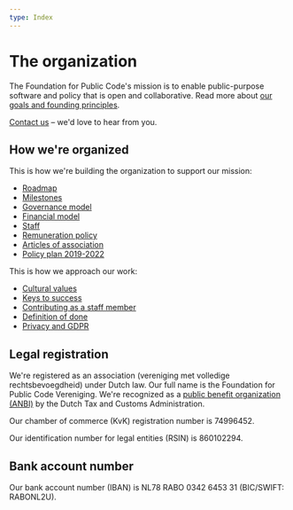 ```yaml
---
type: Index
---
```


# The organization

The Foundation for Public Code's mission is to enable public-purpose software and policy that is open and collaborative. Read more about [our goals and founding principles](mission.md).

[Contact us](contact-details.md) – we'd love to hear from you.

## How we're organized

This is how we're building the organization to support our mission:

* [Roadmap](roadmap.md)
* [Milestones](milestones/index.md)
* [Governance model](governance-model.md)
* [Financial model](financial-model.md)
* [Staff](staff.md)
* [Remuneration policy](remuneration-policy.md)
* [Articles of association](articles-of-association.md)
* [Policy plan 2019-2022](policy-plan.md)

This is how we approach our work:

* [Cultural values](cultural-values.md)
* [Keys to success](keys-to-success.md)
* [Contributing as a staff member](../contributor-guides/for-staff.md)
* [Definition of done](definition-of-done.md)
* [Privacy and GDPR](privacy.md)

## Legal registration

We're registered as an association (vereniging met volledige rechtsbevoegdheid) under Dutch law. Our full name is the Foundation for Public Code Vereniging. We're recognized as a [public benefit organization (ANBI)](https://www.belastingdienst.nl/wps/wcm/connect/bldcontenten/belastingdienst/business/other_subjects/public_benefit_organisations/) by the Dutch Tax and Customs Administration.

Our chamber of commerce (KvK) registration number is 74996452.

Our identification number for legal entities (RSIN) is 860102294.

## Bank account number

Our bank account number (IBAN) is NL78 RABO 0342 6453 31 (BIC/SWIFT: RABONL2U).
